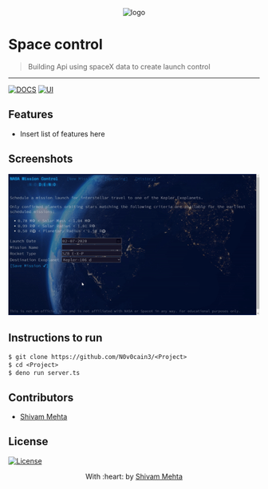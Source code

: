 
<p align="center"><img src="https://denolib.github.io/high-res-deno-logo/deno_hr_circle.png" alt="logo" width="300"/></a>
</p>

# Space control

> Building Api using spaceX data to create launch control


---
[![DOCS](https://img.shields.io/badge/Documentation-see%20docs-green?style=flat-square&logo=appveyor)](INSERT_LINK_FOR_DOCS_HERE) 
  [![UI ](https://img.shields.io/badge/User%20Interface-Link%20to%20UI-orange?style=flat-square&logo=appveyor)](INSERT_UI_LINK_HERE)




## Features
- Insert list of features here




## Screenshots
<p align="center"><img src="https://github.com/N0v0cain3/NASA-CRUD/blob/master/gif.gif" alt="logo" /></a>
</p>


## Instructions to run

```
$ git clone https://github.com/N0v0cain3/<Project>
$ cd <Project>
$ deno run server.ts

```

## Contributors
- <a href="https://github.com/N0v0cain3">Shivam Mehta</a>


## License

[![License](http://img.shields.io/:license-mit-blue.svg?style=flat-square)](http://badges.mit-license.org)

<p align="center">
	With :heart: by <a href="http://www.github.com/N0v0cain3" target="_blank">Shivam Mehta</a>
</p>
